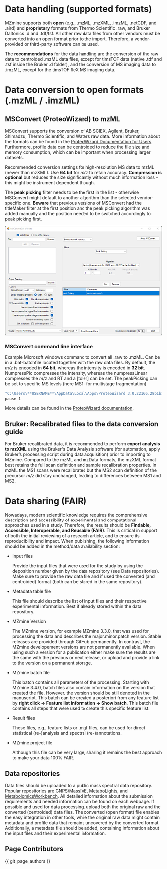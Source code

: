 # Data handling (supported formats)
MZmine supports both **open** (e.g., .mzML, .mzXML, .imzML, .netCDF, and .aird) and **proprietary** formats from
Thermo Scientific .raw, and Bruker Daltonics .d and .tdf/tsf. All other raw data files from other vendors must
be converted into an open format prior to the import. Therefore, a vendor-provided or third-party software can
be used.

The **recommendations** for the data handling are the conversion of the raw data to centroided .mzML data files,
except for timsTOF data (native .tdf and .tsf inside the Bruker .d folder), and the conversion of MS imaging data
to .imzML, except for the timsTOF fleX MS imaging data.


# Data conversion to open formats (.mzML / .imzML)

## MSConvert (ProteoWizard) to mzML
MSConvert supports the conversion of AB SCIEX, Agilent, Bruker, Shimadzu, Thermo Scientific, 
and Waters raw data. More information about the formats can be found in the [ProteoWizard Documentation for Users](https://proteowizard.sourceforge.io/doc_users.html).
Furthermore, profile data can be centroided to reduce the file size and memory consumption,
which can be important when processing larger datasets.

Recommended conversion settings for high-resolution MS data to mzML (newer than mzXML). Use **64 bit** for _m/z_ to retain accuracy. 
**Compression is optional** but reduces the size significantly without much information loss - this might be instrument dependent though.

The **peak picking** filter needs to be the first in the list - otherwise MSConvert might default to another algorithm 
than the selected vendor-specific one. **Beware** that previous versions of MSConvert had the titleMaker filter at the 
first position and the peak picking algorithm was added manually and the position needed to be switched accordingly to 
peak picking first.  

![](img/msconvert.png)

### MSConvert command line interface
Example Microsoft windows command to convert all .raw to .mzML. Can be in a .bat-batchfile located together with the raw data files.
By default, the _m/z_ is encoded in **64 bit**, whereas the intensity is encoded in **32 bit**. NumpressPic compresses the intensity, whereas the numpressLinear compresses the _m/z_ and RT and a [toler] can be set. The peakPicking
can be set to specific MS levels (here MS1- for multistage fragmentation)
```bash
"C:\Users\**USERNAME**\AppData\Local\Apps\ProteoWizard 3.0.22166.28b1b7b 64-bit\msconvert.exe" *.raw --filter "peakPicking true 1-" --zlib --numpressPic --numpressLinear -v -o mzml
pause 1
```
More details can be found in the [ProteoWizard documentation](https://proteowizard.sourceforge.io/tools/msconvert.html).

## Bruker: Recalibrated files to the data conversion guide

For Bruker recalibrated data, it is recommended to perform **export analysis to mzXML** using the Bruker's Data Analysis software (for automation, apply Bruker’s processing script during data acquisition) prior to importing to MZmine. Compared to the mzML and mzData formats, the mzXML format best retains the full scan definition and sample recalibration properties. In mzML the MS1 scans were recalibrated but the MS2 scan definition of the precursor _m/z_ did stay unchanged, leading to differences between MS1 and MS2.

# Data sharing (FAIR)
Nowadays, modern scientific knowledge requires the comprehensive description and accessibility of experimental and
computational approaches used in a study. Therefore, the results should be **Findable, Accessible, Interoperable,
and Reusable (FAIR)**. This is critical in support of both the initial reviewing of a research article, and to ensure
its reproducibility and impact.
When publishing, the following information should be added in the method/data availability section:

+ Input files
    
    Provide the input files that were used for the study by using the deposition number given by the data repository
  (see Data repositories). Make sure to provide the raw data file and if used the converted (and centroided)
format (both can be stored in the same repository).
+ Metadata table file
 
    This file should describe the list of input files and their respective experimental information. Best if
 already stored within the data repository.

+ MZmine Version
 
    The MZmine version, for example MZmine 3.3.0, that was used for processing the data and describes the major.minor.patch
version. Stable releases are provided through GitHub permanently. In contrast, the MZmine developement versions
are not permanently available. When using such a version for a publication either make sure the results are the same
with the previous or next release, or upload and provide a link to the version on a permanent storage.
+ MZmine batch file

    This batch contains all parameters of the processing. Starting with MZmine 3.4.0, batch files also contain information
on the version that created the file. However, the version should be still denoted in the manuscript. This batch can
be created a posteriori from any feature list by **right click → Feature list information → Show batch**. This batch
file contains all steps that were used to create this specific feature list.
+ Result files
 
    These files, e.g., feature lists or .mgf files, can be used for direct statistical (re-)analysis and spectral
  (re-)annotations.
+ MZmine project file
 
    Although this file can be very large, sharing it remains the best approach to make your data 100% FAIR.

## Data repositories
Data files should be uploaded to a public mass spectral data repository. Popular repositories are
[GNPS/MassIVE](https://gnps.ucsd.edu/ProteoSAFe/static/gnps-splash.jsp), 
[MetaboLights](https://www.ebi.ac.uk/metabolights/), and
[MetabolomicsWorkbench](https://www.metabolomicsworkbench.org/). All detailed information about the submission requirements
and needed information can be found on each webpage. If possible and used for data processing, upload both the original
raw and the converted (centroided) data files. The converted (open format) file enables the easy integration in other tools,
while the original raw data might contain metadata and profile data that remains uncovered by the converted format. Additionally, a
metadata file should be added, containing information about the input files and their experimental information.


## Page Contributors

{{ git_page_authors }}
